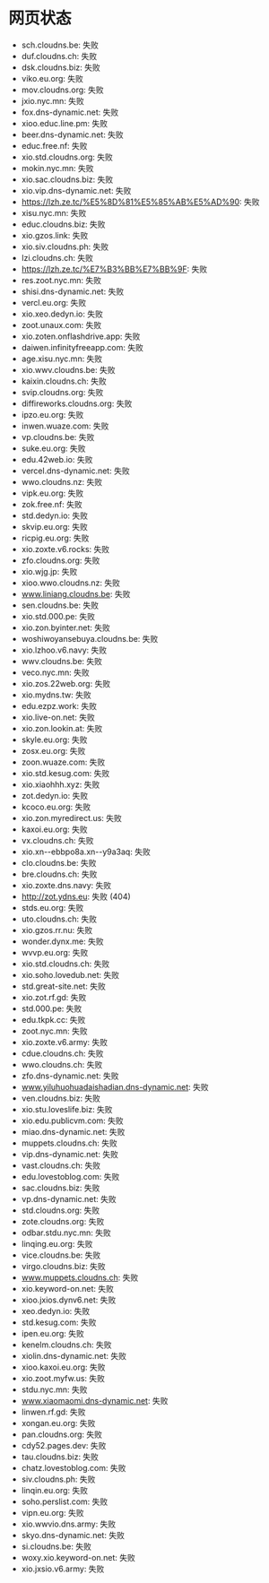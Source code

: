 # 网页状态
- sch.cloudns.be: 失败
- duf.cloudns.ch: 失败
- dsk.cloudns.biz: 失败
- viko.eu.org: 失败
- mov.cloudns.org: 失败
- jxio.nyc.mn: 失败
- fox.dns-dynamic.net: 失败
- xioo.educ.line.pm: 失败
- beer.dns-dynamic.net: 失败
- educ.free.nf: 失败
- xio.std.cloudns.org: 失败
- mokin.nyc.mn: 失败
- xio.sac.cloudns.biz: 失败
- xio.vip.dns-dynamic.net: 失败
- https://lzh.ze.tc/%E5%8D%81%E5%85%AB%E5%AD%90: 失败
- xisu.nyc.mn: 失败
- educ.cloudns.biz: 失败
- xio.gzos.link: 失败
- xio.siv.cloudns.ph: 失败
- lzi.cloudns.ch: 失败
- https://lzh.ze.tc/%E7%B3%BB%E7%BB%9F: 失败
- res.zoot.nyc.mn: 失败
- shisi.dns-dynamic.net: 失败
- vercl.eu.org: 失败
- xio.xeo.dedyn.io: 失败
- zoot.unaux.com: 失败
- xio.zoten.onflashdrive.app: 失败
- daiwen.infinityfreeapp.com: 失败
- age.xisu.nyc.mn: 失败
- xio.wwv.cloudns.be: 失败
- kaixin.cloudns.ch: 失败
- svip.cloudns.org: 失败
- diffireworks.cloudns.org: 失败
- ipzo.eu.org: 失败
- inwen.wuaze.com: 失败
- vp.cloudns.be: 失败
- suke.eu.org: 失败
- edu.42web.io: 失败
- vercel.dns-dynamic.net: 失败
- wwo.cloudns.nz: 失败
- vipk.eu.org: 失败
- zok.free.nf: 失败
- std.dedyn.io: 失败
- skvip.eu.org: 失败
- ricpig.eu.org: 失败
- xio.zoxte.v6.rocks: 失败
- zfo.cloudns.org: 失败
- xio.wjg.jp: 失败
- xioo.wwo.cloudns.nz: 失败
- www.liniang.cloudns.be: 失败
- sen.cloudns.be: 失败
- xio.std.000.pe: 失败
- xio.zon.byinter.net: 失败
- woshiwoyansebuya.cloudns.be: 失败
- xio.lzhoo.v6.navy: 失败
- wwv.cloudns.be: 失败
- veco.nyc.mn: 失败
- xio.zos.22web.org: 失败
- xio.mydns.tw: 失败
- edu.ezpz.work: 失败
- xio.live-on.net: 失败
- xio.zon.lookin.at: 失败
- skyle.eu.org: 失败
- zosx.eu.org: 失败
- zoon.wuaze.com: 失败
- xio.std.kesug.com: 失败
- xio.xiaohhh.xyz: 失败
- zot.dedyn.io: 失败
- kcoco.eu.org: 失败
- xio.zon.myredirect.us: 失败
- kaxoi.eu.org: 失败
- vx.cloudns.ch: 失败
- xio.xn--ebbpo8a.xn--y9a3aq: 失败
- clo.cloudns.be: 失败
- bre.cloudns.ch: 失败
- xio.zoxte.dns.navy: 失败
- http://zot.ydns.eu: 失败 (404)
- stds.eu.org: 失败
- uto.cloudns.ch: 失败
- xio.gzos.rr.nu: 失败
- wonder.dynx.me: 失败
- wvvp.eu.org: 失败
- xio.std.cloudns.ch: 失败
- xio.soho.lovedub.net: 失败
- std.great-site.net: 失败
- xio.zot.rf.gd: 失败
- std.000.pe: 失败
- edu.tkpk.cc: 失败
- zoot.nyc.mn: 失败
- xio.zoxte.v6.army: 失败
- cdue.cloudns.ch: 失败
- wwo.cloudns.ch: 失败
- zfo.dns-dynamic.net: 失败
- www.yiluhuohuadaishadian.dns-dynamic.net: 失败
- ven.cloudns.biz: 失败
- xio.stu.loveslife.biz: 失败
- xio.edu.publicvm.com: 失败
- miao.dns-dynamic.net: 失败
- muppets.cloudns.ch: 失败
- vip.dns-dynamic.net: 失败
- vast.cloudns.ch: 失败
- edu.lovestoblog.com: 失败
- sac.cloudns.biz: 失败
- vp.dns-dynamic.net: 失败
- std.cloudns.org: 失败
- zote.cloudns.org: 失败
- odbar.stdu.nyc.mn: 失败
- linqing.eu.org: 失败
- vice.cloudns.be: 失败
- virgo.cloudns.biz: 失败
- www.muppets.cloudns.ch: 失败
- xio.keyword-on.net: 失败
- xioo.jxios.dynv6.net: 失败
- xeo.dedyn.io: 失败
- std.kesug.com: 失败
- ipen.eu.org: 失败
- kenelm.cloudns.ch: 失败
- xiolin.dns-dynamic.net: 失败
- xioo.kaxoi.eu.org: 失败
- xio.zoot.myfw.us: 失败
- stdu.nyc.mn: 失败
- www.xiaomaomi.dns-dynamic.net: 失败
- linwen.rf.gd: 失败
- xongan.eu.org: 失败
- pan.cloudns.org: 失败
- cdy52.pages.dev: 失败
- tau.cloudns.biz: 失败
- chatz.lovestoblog.com: 失败
- siv.cloudns.ph: 失败
- linqin.eu.org: 失败
- soho.perslist.com: 失败
- vipn.eu.org: 失败
- xio.wwvio.dns.army: 失败
- skyo.dns-dynamic.net: 失败
- si.cloudns.be: 失败
- woxy.xio.keyword-on.net: 失败
- xio.jxsio.v6.army: 失败
